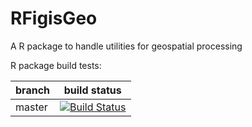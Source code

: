 RFigisGeo
=========

A R package to handle utilities for geospatial processing

R package build tests:

branch | build status
-------|-------------
master | [![Build Status](https://travis-ci.org/openfigis/RFigisGeo.svg?branch=master)](https://travis-ci.org/openfigis/RFigisGeo.svg?branch=master)


